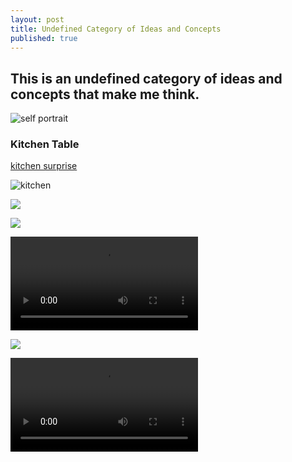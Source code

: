 ```yaml
---
layout: post
title: Undefined Category of Ideas and Concepts
published: true
---
```


## This is an undefined category of ideas and concepts that make me think.

![self portrait]({{site.baseurl}}/_posts/MOSHED-2020-7-19-19-54-9.jpg)


### Kitchen Table

[kitchen surprise](file:///C:/Users/polla/Downloads/Kitchen%20Surprise.mp4)

![kitchen](https://imgur.com/gallery/NtnLkkp)

![](http://i.imgur.com/OUkLi.gif)

![](https://giphy.com/gifs/cnQNr01OZeDgCKpVdQ)

![](https://media.giphy.com/media/cnQNr01OZeDgCKpVdQ/source.mov)

![](imgur.com/a/NtnLkkp)

![](https://i.imgur.com/Cc5JFPK.mp4)
